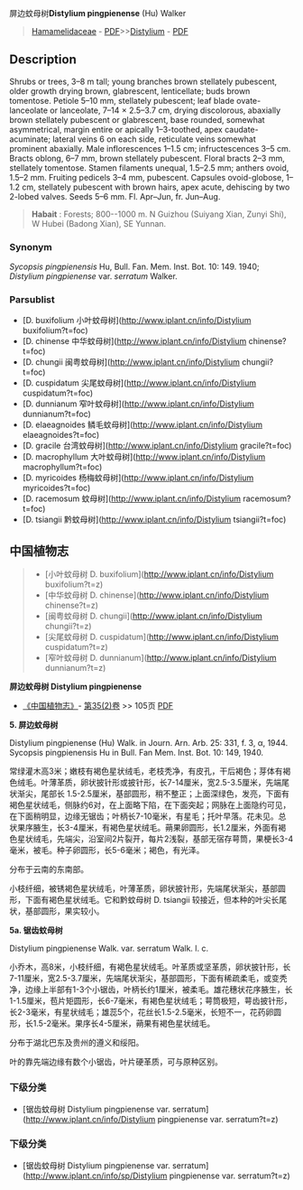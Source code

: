 屏边蚊母树**Distylium pingpienense** (Hu) Walker

> [Hamamelidaceae](http://www.iplant.cn/info/Hamamelidaceae?t=foc) - [PDF](http://www.iplant.cn/foc/pdf/Hamamelidaceae.pdf)>>[Distylium](http://www.iplant.cn/info/Distylium?t=foc) - [PDF](http://www.iplant.cn/foc/pdf/Distylium.pdf)

## Description

Shrubs or trees, 3–8 m tall; young branches brown stellately pubescent, older growth drying brown, glabrescent, lenticellate; buds brown tomentose. Petiole 5–10 mm, stellately pubescent; leaf blade ovate-lanceolate or lanceolate, 7–14 × 2.5–3.7 cm, drying discolorous, abaxially brown stellately pubescent or glabrescent, base rounded, somewhat asymmetrical, margin entire or apically 1–3-toothed, apex caudate-acuminate; lateral veins 6 on each side, reticulate veins somewhat prominent abaxially. Male inflorescences 1–1.5 cm; infructescences 3–5 cm. Bracts oblong, 6–7 mm, brown stellately pubescent. Floral bracts 2–3 mm, stellately tomentose. Stamen filaments unequal, 1.5–2.5 mm; anthers ovoid, 1.5–2 mm. Fruiting pedicels 3–4 mm, pubescent. Capsules ovoid-globose, 1–1.2 cm, stellately pubescent with brown hairs, apex acute, dehiscing by two 2-lobed valves. Seeds 5–6 mm. Fl. Apr–Jun, fr. Jun–Aug.


> **Habait** : 
> Forests; 800--1000 m. N Guizhou (Suiyang Xian, Zunyi Shi), W Hubei (Badong Xian), SE Yunnan.

### Synonym
*Sycopsis pingpienensis* Hu, Bull. Fan. Mem. Inst. Bot. 10: 149. 1940; *Distylium pingpienense* var. *serratum* Walker.



### Parsublist

* [D.  buxifolium  小叶蚊母树](http://www.iplant.cn/info/Distylium buxifolium?t=foc)
* [D.  chinense  中华蚊母树](http://www.iplant.cn/info/Distylium chinense?t=foc)
* [D.  chungii  闽粤蚊母树](http://www.iplant.cn/info/Distylium chungii?t=foc)
* [D.  cuspidatum  尖尾蚊母树](http://www.iplant.cn/info/Distylium cuspidatum?t=foc)
* [D.  dunnianum  窄叶蚊母树](http://www.iplant.cn/info/Distylium dunnianum?t=foc)
* [D.  elaeagnoides  鳞毛蚊母树](http://www.iplant.cn/info/Distylium elaeagnoides?t=foc)
* [D.  gracile  台湾蚊母树](http://www.iplant.cn/info/Distylium gracile?t=foc)
* [D.  macrophyllum  大叶蚊母树](http://www.iplant.cn/info/Distylium macrophyllum?t=foc)
* [D.  myricoides  杨梅蚊母树](http://www.iplant.cn/info/Distylium myricoides?t=foc)
* [D.  racemosum  蚊母树](http://www.iplant.cn/info/Distylium racemosum?t=foc)
* [D.  tsiangii  黔蚊母树](http://www.iplant.cn/info/Distylium tsiangii?t=foc)


## 中国植物志

> * [小叶蚊母树  D.  buxifolium](http://www.iplant.cn/info/Distylium buxifolium?t=z)
> * [中华蚊母树  D.  chinense](http://www.iplant.cn/info/Distylium chinense?t=z)
> * [闽粤蚊母树  D.  chungii](http://www.iplant.cn/info/Distylium chungii?t=z)
> * [尖尾蚊母树  D.  cuspidatum](http://www.iplant.cn/info/Distylium cuspidatum?t=z)
> * [窄叶蚊母树  D.  dunnianum](http://www.iplant.cn/info/Distylium dunnianum?t=z)


**屏边蚊母树 Distylium pingpienense**

* [《中国植物志》](http://www.iplant.cn/frps)- [第35(2)卷](http://www.iplant.cn/frps/vol/35(2)) >> 105页 [PDF](http://www.iplant.cn/frps/pdf/35(2)/105.pdf)

**5. 屏边蚊母树**

Distylium pingpienense (Hu) Walk. in Journ. Arn. Arb. 25: 331, f. 3, α, 1944. Sycopsis pingpienensis Hu in Bull. Fan Mem. Inst. Bot. 10: 149, 1940.

常绿灌木高3米；嫩枝有褐色星状绒毛，老枝秃净，有皮孔，干后褐色；芽体有褐色绒毛。叶薄革质，卵状披针形或披针形，长7-14厘米，宽2.5-3.5厘米，先端尾状渐尖，尾部长 1.5-2.5厘米，基部圆形，稍不整正；上面深绿色，发亮，下面有褐色星状绒毛，侧脉约6对，在上面略下陷，在下面突起；网脉在上面隐约可见，在下面稍明显，边缘无锯齿；叶柄长7-10毫米，有星毛；托叶早落。花未见。总状果序腋生，长3-4厘米，有褐色星状绒毛。蒴果卵圆形，长1.2厘米，外面有褐色星状绒毛，先端尖，沿室间2片裂开，每片2浅裂，基部无宿存萼筒，果梗长3-4毫米，被毛。种子卵圆形，长5-6毫米；褐色，有光泽。

分布于云南的东南部。

小枝纤细，被锈褐色星状绒毛，叶薄革质，卵状披针形，先端尾状渐尖，基部圆形，下面有褐色星状绒毛。它和黔蚊母树 D. tsiangii 较接近，但本种的叶尖长尾状，基部圆形，果实较小。

**5a. 锯齿蚊母树**

Distylium pingpienense Walk. var. serratum Walk. l. c.

小乔木，高8米，小枝纤细，有褐色星状绒毛。叶革质或坚革质，卵状披针形，长7-11厘米，宽2.5-3.7厘米，先端尾状渐尖，基部圆形，下面有稀疏柔毛，或变秃净，边缘上半部有1-3个小锯齿，叶柄长约1厘米，被柔毛。雄花穗状花序腋生，长1-1.5厘米，苞片矩圆形，长6-7毫米，有褐色星状绒毛；萼筒极短，萼齿披针形，长2-3毫米，有星状绒毛；雄蕊5个，花丝长1.5-2.5毫米，长短不一，花药卵圆形，长1.5-2毫米。果序长4-5厘米，蒴果有褐色星状绒毛。

分布于湖北巴东及贵州的遵义和绥阳。

叶的靠先端边缘有数个小锯齿，叶片硬革质，可与原种区别。

### 下级分类
* [锯齿蚊母树  Distylium pingpienense var. serratum](http://www.iplant.cn/info/Distylium pingpienense var. serratum?t=z)

### 下级分类
* [锯齿蚊母树  Distylium pingpienense var. serratum](http://www.iplant.cn/info/sp/Distylium pingpienense var. serratum?t=z)
